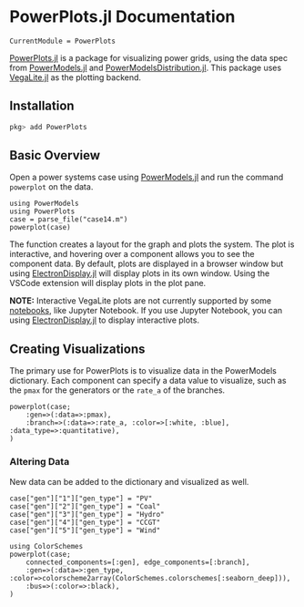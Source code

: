 # PowerPlots.jl Documentation

```@meta
CurrentModule = PowerPlots
```
[PowerPlots.jl](https://github.com/WISPO-POP/PowerPlots.jl) is a package for visualizing power grids, using the data spec from [PowerModels.jl](https://github.com/lanl-ansi/PowerModels.jl) and [PowerModelsDistribution.jl](https://github.com/lanl-ansi/PowerModelsDistribution.jl). This package uses [VegaLite.jl](https://github.com/queryverse/VegaLite.jl) as the plotting backend.

## Installation
```julia
pkg> add PowerPlots
```

## Basic Overview
Open a power systems case using [PowerModels.jl](https://github.com/lanl-ansi/PowerModels.jl) and run the command `powerplot` on the data.

```@example overview
using PowerModels
using PowerPlots
case = parse_file("case14.m")
powerplot(case)
```

The function creates a layout for the graph and plots the system.  The plot is interactive, and hovering over a component allows you to see the component data. By default, plots are displayed in a browser window but using [ElectronDisplay.jl](https://github.com/queryverse/ElectronDisplay.jl) will display plots in its own window.  Using the VSCode extension will display plots in the plot pane.

**NOTE:** Interactive VegaLite plots are not currently supported by some [notebooks](https://www.queryverse.org/VegaLite.jl/stable/gettingstarted/installation/#Notebook-frontends-1), like Jupyter Notebook. If you use Jupyter Notebook, you can using [ElectronDisplay.jl](https://github.com/queryverse/ElectronDisplay.jl) to display interactive plots.


## Creating Visualizations
The primary use for PowerPlots is to visualize data in the PowerModels dictionary.  Each component can specify a data value to visualize, such as the `pmax` for the generators or the `rate_a` of the branches.

```@example overview
powerplot(case;
    :gen=>(:data=>:pmax),
    :branch=>(:data=>:rate_a, :color=>[:white, :blue], :data_type=>:quantitative),
)
```

### Altering Data
New data can be added to the dictionary and visualized as well.
```@example overview
case["gen"]["1"]["gen_type"] = "PV"
case["gen"]["2"]["gen_type"] = "Coal"
case["gen"]["3"]["gen_type"] = "Hydro"
case["gen"]["4"]["gen_type"] = "CCGT"
case["gen"]["5"]["gen_type"] = "Wind"

using ColorSchemes
powerplot(case;
    connected_components=[:gen], edge_components=[:branch],
    :gen=>(:data=>:gen_type, :color=>colorscheme2array(ColorSchemes.colorschemes[:seaborn_deep])),
    :bus=>(:color=>:black),
)
```

